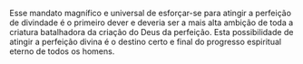 ﻿Esse mandato magnífico e universal de esforçar-se para atingir a perfeição de divindade é o primeiro dever e deveria ser a mais alta ambição de toda a criatura batalhadora da criação do Deus da perfeição. Esta possibilidade de atingir a perfeição divina é o destino certo e final do progresso espiritual eterno de todos os homens.
